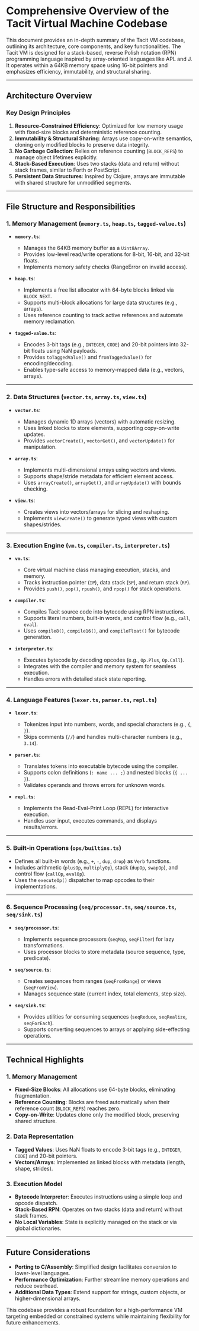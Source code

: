 # Comprehensive Overview of the Tacit Virtual Machine Codebase

This document provides an in-depth summary of the Tacit VM codebase, outlining its architecture, core components, and key functionalities. The Tacit VM is designed for a stack-based, reverse Polish notation (RPN) programming language inspired by array-oriented languages like APL and J. It operates within a 64KB memory space using 16-bit pointers and emphasizes efficiency, immutability, and structural sharing.

---

## Architecture Overview

### Key Design Principles

1. **Resource-Constrained Efficiency**: Optimized for low memory usage with fixed-size blocks and deterministic reference counting.
2. **Immutability & Structural Sharing**: Arrays use copy-on-write semantics, cloning only modified blocks to preserve data integrity.
3. **No Garbage Collection**: Relies on reference counting (`BLOCK_REFS`) to manage object lifetimes explicitly.
4. **Stack-Based Execution**: Uses two stacks (data and return) without stack frames, similar to Forth or PostScript.
5. **Persistent Data Structures**: Inspired by Clojure, arrays are immutable with shared structure for unmodified segments.

---

## File Structure and Responsibilities

### 1. Memory Management (`memory.ts`, `heap.ts`, `tagged-value.ts`)

- **`memory.ts`**:
  - Manages the 64KB memory buffer as a `Uint8Array`.
  - Provides low-level read/write operations for 8-bit, 16-bit, and 32-bit floats.
  - Implements memory safety checks (RangeError on invalid access).

- **`heap.ts`**:
  - Implements a free list allocator with 64-byte blocks linked via `BLOCK_NEXT`.
  - Supports multi-block allocations for large data structures (e.g., arrays).
  - Uses reference counting to track active references and automate memory reclamation.

- **`tagged-value.ts`**:
  - Encodes 3-bit tags (e.g., `INTEGER`, `CODE`) and 20-bit pointers into 32-bit floats using NaN payloads.
  - Provides `toTaggedValue()` and `fromTaggedValue()` for encoding/decoding.
  - Enables type-safe access to memory-mapped data (e.g., vectors, arrays).

---

### 2. Data Structures (`vector.ts`, `array.ts`, `view.ts`)

- **`vector.ts`**:
  - Manages dynamic 1D arrays (vectors) with automatic resizing.
  - Uses linked blocks to store elements, supporting copy-on-write updates.
  - Provides `vectorCreate()`, `vectorGet()`, and `vectorUpdate()` for manipulation.

- **`array.ts`**:
  - Implements multi-dimensional arrays using vectors and views.
  - Supports shape/stride metadata for efficient element access.
  - Uses `arrayCreate()`, `arrayGet()`, and `arrayUpdate()` with bounds checking.

- **`view.ts`**:
  - Creates views into vectors/arrays for slicing and reshaping.
  - Implements `viewCreate()` to generate typed views with custom shapes/strides.

---

### 3. Execution Engine (`vm.ts`, `compiler.ts`, `interpreter.ts`)

- **`vm.ts`**:
  - Core virtual machine class managing execution, stacks, and memory.
  - Tracks instruction pointer (`IP`), data stack (`SP`), and return stack (`RP`).
  - Provides `push()`, `pop()`, `rpush()`, and `rpop()` for stack operations.

- **`compiler.ts`**:
  - Compiles Tacit source code into bytecode using RPN instructions.
  - Supports literal numbers, built-in words, and control flow (e.g., `call`, `eval`).
  - Uses `compile8()`, `compile16()`, and `compileFloat()` for bytecode generation.

- **`interpreter.ts`**:
  - Executes bytecode by decoding opcodes (e.g., `Op.Plus`, `Op.Call`).
  - Integrates with the compiler and memory system for seamless execution.
  - Handles errors with detailed stack state reporting.

---

### 4. Language Features (`lexer.ts`, `parser.ts`, `repl.ts`)

- **`lexer.ts`**:
  - Tokenizes input into numbers, words, and special characters (e.g., `{`, `}`).
  - Skips comments (`//`) and handles multi-character numbers (e.g., `3.14`).

- **`parser.ts`**:
  - Translates tokens into executable bytecode using the compiler.
  - Supports colon definitions (`: name ... ;`) and nested blocks (`{ ... }`).
  - Validates operands and throws errors for unknown words.

- **`repl.ts`**:
  - Implements the Read-Eval-Print Loop (REPL) for interactive execution.
  - Handles user input, executes commands, and displays results/errors.

---

### 5. Built-in Operations (`ops/builtins.ts`)

- Defines all built-in words (e.g., `+`, `-`, `dup`, `drop`) as `Verb` functions.
- Includes arithmetic (`plusOp`, `multiplyOp`), stack (`dupOp`, `swapOp`), and control flow (`callOp`, `evalOp`).
- Uses the `executeOp()` dispatcher to map opcodes to their implementations.

---

### 6. Sequence Processing (`seq/processor.ts`, `seq/source.ts`, `seq/sink.ts`)

- **`seq/processor.ts`**:
  - Implements sequence processors (`seqMap`, `seqFilter`) for lazy transformations.
  - Uses processor blocks to store metadata (source sequence, type, predicate).

- **`seq/source.ts`**:
  - Creates sequences from ranges (`seqFromRange`) or views (`seqFromView`).
  - Manages sequence state (current index, total elements, step size).

- **`seq/sink.ts`**:
  - Provides utilities for consuming sequences (`seqReduce`, `seqRealize`, `seqForEach`).
  - Supports converting sequences to arrays or applying side-effecting operations.

---

## Technical Highlights

### 1. Memory Management

- **Fixed-Size Blocks**: All allocations use 64-byte blocks, eliminating fragmentation.
- **Reference Counting**: Blocks are freed automatically when their reference count (`BLOCK_REFS`) reaches zero.
- **Copy-on-Write**: Updates clone only the modified block, preserving shared structure.

### 2. Data Representation

- **Tagged Values**: Uses NaN floats to encode 3-bit tags (e.g., `INTEGER`, `CODE`) and 20-bit pointers.
- **Vectors/Arrays**: Implemented as linked blocks with metadata (length, shape, strides).

### 3. Execution Model

- **Bytecode Interpreter**: Executes instructions using a simple loop and opcode dispatch.
- **Stack-Based RPN**: Operates on two stacks (data and return) without stack frames.
- **No Local Variables**: State is explicitly managed on the stack or via global dictionaries.

---

## Future Considerations

- **Porting to C/Assembly**: Simplified design facilitates conversion to lower-level languages.
- **Performance Optimization**: Further streamline memory operations and reduce overhead.
- **Additional Data Types**: Extend support for strings, custom objects, or higher-dimensional arrays.

This codebase provides a robust foundation for a high-performance VM targeting embedded or constrained systems while maintaining flexibility for future enhancements.